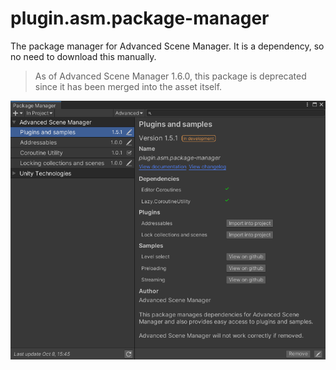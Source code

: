 # plugin.asm.package-manager
 The package manager for Advanced Scene Manager. It is a dependency, so no need to download this manually.

> As of Advanced Scene Manager 1.6.0, this package is deprecated since it has been merged into the asset itself.

![](https://github.com/Lazy-Solutions/plugin.asm.package-manager/blob/main/image/plugins-and-samples-package.png)
